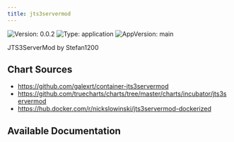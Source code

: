 ```yaml
---
title: jts3servermod
---
```


![Version: 0.0.2](https://img.shields.io/badge/Version-0.0.2-informational?style=flat-square) ![Type: application](https://img.shields.io/badge/Type-application-informational?style=flat-square) ![AppVersion: main](https://img.shields.io/badge/AppVersion-main-informational?style=flat-square)

JTS3ServerMod by Stefan1200

## Chart Sources

- https://github.com/galexrt/container-jts3servermod
- https://github.com/truecharts/charts/tree/master/charts/incubator/jts3servermod
- https://hub.docker.com/r/nickslowinski/jts3servermod-dockerized

## Available Documentation

